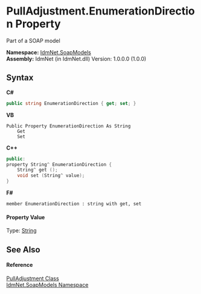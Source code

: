 # PullAdjustment.EnumerationDirection Property 
 

Part of a SOAP model

**Namespace:**&nbsp;<a href="N_IdmNet_SoapModels">IdmNet.SoapModels</a><br />**Assembly:**&nbsp;IdmNet (in IdmNet.dll) Version: 1.0.0.0 (1.0.0)

## Syntax

**C#**<br />
``` C#
public string EnumerationDirection { get; set; }
```

**VB**<br />
``` VB
Public Property EnumerationDirection As String
	Get
	Set
```

**C++**<br />
``` C++
public:
property String^ EnumerationDirection {
	String^ get ();
	void set (String^ value);
}
```

**F#**<br />
``` F#
member EnumerationDirection : string with get, set

```


#### Property Value
Type: <a href="http://msdn2.microsoft.com/en-us/library/s1wwdcbf" target="_blank">String</a>

## See Also


#### Reference
<a href="T_IdmNet_SoapModels_PullAdjustment">PullAdjustment Class</a><br /><a href="N_IdmNet_SoapModels">IdmNet.SoapModels Namespace</a><br />